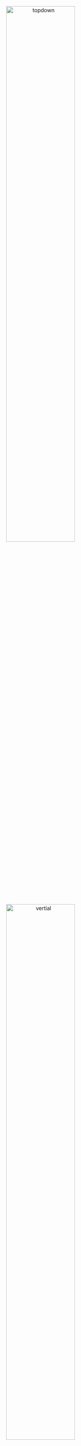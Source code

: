 
<p align="center">
  <img src="images/topdown.gif" width="60%" title="topdown">
</p>

<p align="center">
  <img src="images/vertical.gif" width="60%" title="vertial">
</p>



## What is it?

It is a video comparison tool to compare the raw video and processed video. At the top right of the image, there are  two figures from the raw video and the processed video which could show the detail and difference. Two mainly comparison methods are implemented, top down flash and vertial flash. The example is shown above. This tool can be used to compare two videos and the videos with same name in the different folders, which could also be used to calculate the evaluation metrics of the videos.
  
## Support flash types
- topdown flash
- leftright flash
- vertical flash


## Installation
```
git clone https://github.com/wuchangsheng951/VideoComparisonTool.git
cd VideoComparsionTool
pip install -r requirements.txt
```

## Usage: Command line
```python
from VideoComparisonTool import VCT 

# compare two video
vct = VCT(source_text = 'input', target_text = 'output', image_size = (1080,1920), zoom_point = (400,500))
#output size
vct.video2clip('Findx3.mp4','Findx3.mp4', flash_type= 'vertical_left', resize = (1580,1920))


#vct = VCT(source_text = 'input', target_text = 'output', zoom_point = (400,500))
#set different zoom point for different videos
zoom_dict = {}
zoom_dict['indoor1.mp4'] = (800,800)
#compare the videos in different folder
vct.videos2clip('input_video', 'output_video', flash_type= 'topdown', zoom_dict = zoom_dict)
#compare the two videos
vct.video2clip('input.mp4','output.mp4', flash_type= 'vertical')

```

## License
> MIT License
